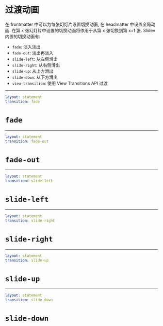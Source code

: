 # 过渡动画

在 frontmatter 中可以为每张幻灯片设置切换动画, 在 headmatter 中设置全局动画. 在第 x 张幻灯片中设置的切换动画将作用于从第 x 张切换到第 x+1 张. Slidev 内置的切换动画有:

- `fade`: 淡入淡出
- `fade-out`: 淡出再淡入
- `slide-left`: 从左侧滑出
- `slide-right`: 从右侧滑出
- `slide-up`: 从上方滑出
- `slide-down`: 从下方滑出
- `view-transition`: 使用 View Transitions API 过渡

---

```yaml
layout: statement
transition: fade
```

# `fade`

---

```yaml
layout: statement
transition: fade-out
```

# `fade-out`

---

```yaml
layout: statement
transition: slide-left
```

# `slide-left`

---

```yaml
layout: statement
transition: slide-right
```

# `slide-right`

---

```yaml
layout: statement
transition: slide-up
```

# `slide-up`

---

```yaml
layout: statement
transition: slide-down
```

# `slide-down`
